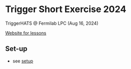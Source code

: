 # Trigger Short Exercise 2024
TriggerHATS @ Fermilab LPC (Aug 16, 2024)

[Website for lessons](https://kakwok.github.io/LPCTriggerHATS/index.html)

## Set-up

 * see [setup](https://kakwok.github.io/LPCTriggerHATS/setup.html)

